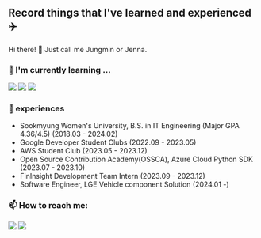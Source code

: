 ## Record things that I've learned and experienced ✈️
Hi there! 👋 Just call me Jungmin or Jenna.

### 🌱 I'm currently learning ...

<img src="https://img.shields.io/badge/Spring Boot-6DB33F?style=flat-round&logo=springboot&logoColor=white"/> <img src="https://img.shields.io/badge/Amazon AWS-3776AB?style=flat-round&logo=amazonaws&logoColor=white"/> <img src="https://img.shields.io/badge/Google Cloud Platform-4285F4?style=flat-round&logo=googlecloud&logoColor=white"/> 

### 🔭 experiences
- Sookmyung Women's University, B.S. in IT Engineering (Major GPA 4.36/4.5) (2018.03 - 2024.02)
- Google Developer Student Clubs (2022.09 - 2023.05)
- AWS Student Club (2023.05 - 2023.12)
- Open Source Contribution Academy(OSSCA), Azure Cloud Python SDK (2023.07 - 2023.10)
- FinInsight Development Team Intern (2023.09 - 2023.12)
- Software Engineer, LGE Vehicle component Solution (2024.01 -)

### 📫 How to reach me:
<a href="https://velog.io/@codesusuzz"><img src="https://img.shields.io/badge/velog-20C997?style=flat-round&logo=velog&logoColor=white"/></a> <a href="https://github.com/oxxsusu"><img src="https://img.shields.io/badge/oxxsusu-181717?style=flat-round&logo=github&logoColor=white"/></a>


<!-- [![Solved.ac Profile](http://mazassumnida.wtf/api/generate_badge?boj=hluvee)](https://solved.ac/hluvee) -->

<!--
**oxxsusu/oxxsusu** is a ✨ _special_ ✨ repository because its `README.md` (this file) appears on your GitHub profile.

Here are some ideas to get you started:

- 🔭 I’m currently working on ...
- 🌱 I’m currently learning ...
- 👯 I’m looking to collaborate on ...
- 🤔 I’m looking for help with ...
- 💬 Ask me about ...
- 📫 How to reach me: ...
- 😄 Pronouns: ...
- ⚡ Fun fact: ...
-->
